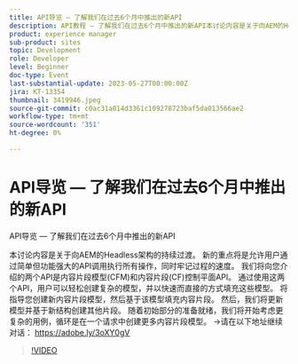 ```yaml
---
title: API导览 — 了解我们在过去6个月中推出的新API
description: API教程 — 了解我们在过去6个月中推出的新API本讨论内容是关于向AEM的Headless架构的持续过渡。 新的重点将是允许用户通过简单但功能强大的API调用执行所有操作，同时牢记过程的速度。 我们将向您介绍的两个API是内容片段模型(CFM)和内容片段(CF)控制平面API。 通过使用这两个API，用户可以轻松创建复杂的模型，并以快速而直接的方式填充这些模型。 将指导您创建新内容片段模型，然后基于该模型填充内容片段。 然后，我们将更新模型并基于新结构创建其他片段。 随着初始部分的准备就绪，我们将开始考虑更复杂的用例，循环是在一个请求中创建更多内容片段模型。
product: experience manager
sub-product: sites
topic: Development
role: Developer
level: Beginner
doc-type: Event
last-substantial-update: 2023-05-27T00:00:00Z
jira: KT-13354
thumbnail: 3419946.jpeg
source-git-commit: c0ac31a014d3361c109278723baf5da013566ae2
workflow-type: tm+mt
source-wordcount: '351'
ht-degree: 0%

---
```



# API导览 — 了解我们在过去6个月中推出的新API

API导览 — 了解我们在过去6个月中推出的新API

本讨论内容是关于向AEM的Headless架构的持续过渡。 新的重点将是允许用户通过简单但功能强大的API调用执行所有操作，同时牢记过程的速度。 我们将向您介绍的两个API是内容片段模型(CFM)和内容片段(CF)控制平面API。 通过使用这两个API，用户可以轻松创建复杂的模型，并以快速而直接的方式填充这些模型。 将指导您创建新内容片段模型，然后基于该模型填充内容片段。 然后，我们将更新模型并基于新结构创建其他片段。 随着初始部分的准备就绪，我们将开始考虑更复杂的用例，循环是在一个请求中创建更多内容片段模型。 →请在以下地址继续对话： https://adobe.ly/3oXY0gV

>[!VIDEO](https://video.tv.adobe.com/v/3419946/?learn=on)
